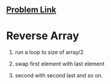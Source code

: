 <h2><a href="https://www.geeksforgeeks.org/write-a-program-to-reverse-an-array-or-string/">Problem Link</a></h2>

<h1>Reverse Array</h1>


1. run a loop to size of array/2

2. swap first element with last element

3. second with second last and so on.


    
